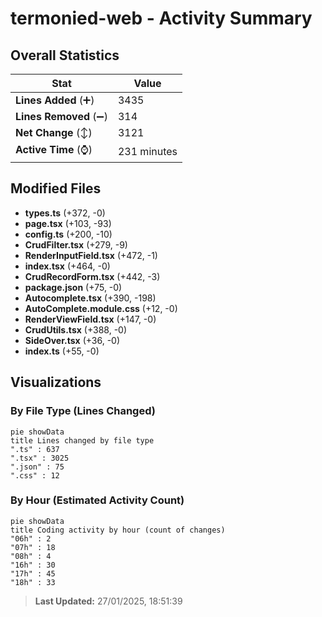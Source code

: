 # termonied-web - Activity Summary 

## Overall Statistics

| Stat                   | Value                                                             |
| ---------------------- | ----------------------------------------------------------------- |
| **Lines Added** (➕)   | 3435                                          |
| **Lines Removed** (➖) | 314                                        |
| **Net Change** (↕)    | 3121                |
| **Active Time** (⌚)   | 231 minutes |


## Modified Files
- **types.ts** (+372, -0)
- **page.tsx** (+103, -93)
- **config.ts** (+200, -10)
- **CrudFilter.tsx** (+279, -9)
- **RenderInputField.tsx** (+472, -1)
- **index.tsx** (+464, -0)
- **CrudRecordForm.tsx** (+442, -3)
- **package.json** (+75, -0)
- **Autocomplete.tsx** (+390, -198)
- **AutoComplete.module.css** (+12, -0)
- **RenderViewField.tsx** (+147, -0)
- **CrudUtils.tsx** (+388, -0)
- **SideOver.tsx** (+36, -0)
- **index.ts** (+55, -0)

## Visualizations

### By File Type (Lines Changed)

```mermaid
pie showData
title Lines changed by file type
".ts" : 637
".tsx" : 3025
".json" : 75
".css" : 12
```

### By Hour (Estimated Activity Count)

```mermaid
pie showData
title Coding activity by hour (count of changes)
"06h" : 2
"07h" : 18
"08h" : 4
"16h" : 30
"17h" : 45
"18h" : 33
```


> **Last Updated:** 27/01/2025, 18:51:39